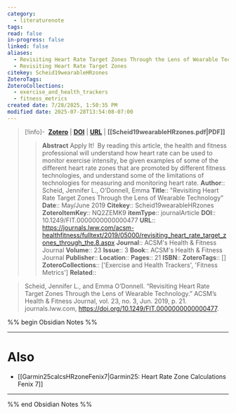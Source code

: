 ```yaml
---
category:
  - literaturenote
tags: 
read: false
in-progress: false
linked: false
aliases:
  - Revisiting Heart Rate Target Zones Through the Lens of Wearable Technology
  - Revisiting Heart Rate Target Zones
citekey: Scheid19wearableHRzones
ZoteroTags: 
ZoteroCollections:
  - exercise_and_health_trackers
  - fitness_metrics
created date: 7/28/2025, 1:50:35 PM
modified date: 2025-07-28T13:54:08-07:00
---
```


> [!info]- &nbsp;[**Zotero**](zotero://select/library/items/NQ2ZEMK9)  | [**DOI**](https://doi.org/10.1249/FIT.0000000000000477) | [**URL**](https://journals.lww.com/acsm-healthfitness/fulltext/2019/05000/revisiting_heart_rate_target_zones_through_the.8.aspx) | **[[Scheid19wearableHRzones.pdf|PDF]]**
>> **Abstract**
> Apply It!            By reading this article, the health and fitness professional will           understand how heart rate can be used to monitor exercise intensity,           be given examples of some of the different heart rate zones that are promoted by different fitness technologies, and           understand some of the limitations of technologies for measuring and monitoring heart rate.
> > **Author**:: Scheid, Jennifer L.,  O’Donnell, Emma
> **Title**:: "Revisiting Heart Rate Target Zones Through the Lens of Wearable Technology"
> **Date**:: May/June 2019
> **Citekey**:: Scheid19wearableHRzones
> **ZoteroItemKey**:: NQ2ZEMK9
> **itemType**:: journalArticle
> **DOI**:: 10.1249/FIT.0000000000000477
> **URL**:: https://journals.lww.com/acsm-healthfitness/fulltext/2019/05000/revisiting_heart_rate_target_zones_through_the.8.aspx
> **Journal**:: ACSM's Health & Fitness Journal
> **Volume**:: 23
> **Issue**:: 3
> **Book**:: ACSM's Health & Fitness Journal
> **Publisher**:: 
> **Location**:: 
> **Pages**:: 21
> **ISBN**:: 
> **ZoteroTags**:: []
> **ZoteroCollections**:: ['Exercise and Health Trackers', 'Fitness Metrics']
> **Related**::

>  Scheid, Jennifer L., and Emma O’Donnell. “Revisiting Heart Rate Target Zones Through the Lens of Wearable Technology.” ACSM’s Health & Fitness Journal, vol. 23, no. 3, Jun. 2019, p. 21. journals.lww.com, https://doi.org/10.1249/FIT.0000000000000477.

%% begin Obsidian Notes %%
___

# Also
- [[Garmin25calcsHRzoneFenix7|Garmin25: Heart Rate Zone Calculations Fenix 7]] 
___
%% end Obsidian Notes %%
